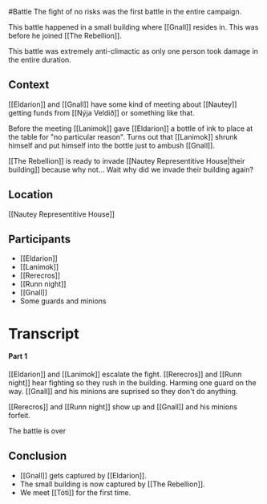#Battle
The fight of no risks was the first battle in the entire campaign. 

This battle happened in a small building where [[Gnall]] resides in. This was before he joined [[The Rebellion]].

This battle was extremely anti-climactic as only one person took damage in the entire duration.


## Context
[[Eldarion]] and [[Gnall]] have some kind of meeting about [[Nautey]] getting funds from [[Nýja Veldið]] or something like that. 

Before the meeting [[Lanimok]] gave [[Eldarion]] a bottle of ink to place at the table for "no particular reason". Turns out that [[Lanimok]] shrunk himself and put himself into the bottle just to ambush [[Gnall]].

[[The Rebellion]] is ready to invade [[Nautey Representitive House|their building]] because why not... Wait why did we invade their building again?

## Location
[[Nautey Representitive House]]

## Participants
- [[Eldarion]]
- [[Lanimok]]
- [[Rerecros]]
- [[Runn night]]
- [[Gnall]]
- Some guards and minions

# Transcript
#### Part 1
[[Eldarion]] and [[Lanimok]] escalate the fight.
[[Rerecros]] and [[Runn night]] hear fighting so they rush in the building. Harming one guard on the way.
[[Gnall]] and his minions are suprised so they don't do anything.

[[Rerecros]] and [[Runn night]] show up and [[Gnall]] and his minions forfeit.

The battle is over

## Conclusion
- [[Gnall]] gets captured by [[Eldarion]].
- The small building is now captured by [[The Rebellion]].
- We meet [[Tóti]] for the first time.